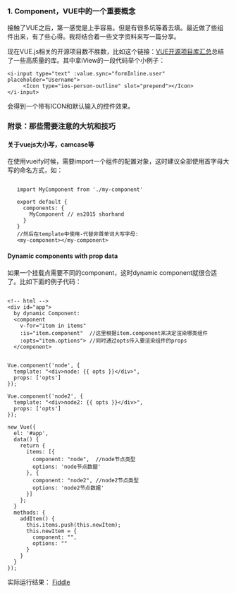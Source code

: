 ### 1. Component，VUE中的一个重要概念

接触了VUE之后，第一感觉是上手容易。但是有很多坑等着去填。最近做了些组件出来，有了些心得。我将结合着一些文字资料来写一篇分享。

现在VUE.js相关的开源项目数不胜数，比如这个链接：[VUE开源项目库汇总](http://www.cnblogs.com/opendigg/p/6513510.html)总结了一些高质量的库。其中拿iView的一段代码举个小例子：

<pre><code><span></span><span class="p">&lt;</span><span class="nt">i-input</span> <span class="na">type</span><span class="o">=</span><span class="s">"text"</span> <span class="na">:value</span><span class="err">.</span><span class="na">sync</span><span class="o">=</span><span class="s">"formInline.user"</span> <span class="na">placeholder</span><span class="o">=</span><span class="s">"Username"</span><span class="p">&gt;</span>
     <span class="p">&lt;</span><span class="nt">Icon</span> <span class="na">type</span><span class="o">=</span><span class="s">"ios-person-outline"</span> <span class="na">slot</span><span class="o">=</span><span class="s">"prepend"</span><span class="p">&gt;&lt;/</span><span class="nt">Icon</span><span class="p">&gt;</span>
<span class="p">&lt;/</span><span class="nt">i-input</span><span class="p">&gt;</span>
</code></pre>
会得到一个带有ICON和默认输入的控件效果。

### 附录：那些需要注意的大坑和技巧

#### 关于vuejs大小写，camcase等

在使用vueify时候，需要import一个组件的配置对象，这时建议全部使用首字母大写的命名方式，如：
<pre><code>
   import MyComponent from './my-component'

   export default {
     components: {
       MyComponent // es2015 shorhand
     }
   }
   //然后在template中使用-代替非首单词大写字母:
   &lt;my-component>&lt;/my-component>
</code></pre>

#### Dynamic components with prop data

如果一个挂载点需要不同的component，这时dynamic component就很合适了。比如下面的例子代码：

<pre><code>
&lt;!-- html --&gt;
&lt;div id="app"&gt;
  by dynamic Component:
  &lt;component
    v-for="item in items"
    :is="item.component"  //这里根据item.component来决定渲染哪类组件
    :opts="item.options"&gt; //同时通过opts传入要渲染组件的props
  &lt;/component&gt;
</code></pre>

<pre><code>
Vue.component('node', {
  template: "&lt;div&gt;node: {{ opts }}&lt;/div&gt;",
  props: ['opts']
});

Vue.component('node2', {
  template: "&lt;div&gt;node2: {{ opts }}&lt;/div&gt;",
  props: ['opts']
});

new Vue({
  el: '#app',
  data() {
    return {
      items: [{
        component: "node",  //node节点类型
        options: 'node节点数据'
      }, {
        component: "node2", //node2节点类型
        options: 'node2节点数据'
      }]
    };
  }
  methods: {
    addItem() {
      this.items.push(this.newItem);
      this.newItem = {
        component: "",
        options: ""
      }
    }
  }
});
</code></pre>

实际运行结果： [Fiddle](https://jsfiddle.net/matiascx/qn29r3vt/)

